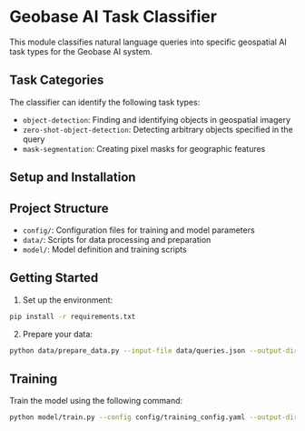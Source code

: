 # Geobase AI Task Classifier

This module classifies natural language queries into specific geospatial AI task types for the Geobase AI system.

## Task Categories

The classifier can identify the following task types:

- `object-detection`: Finding and identifying objects in geospatial imagery
- `zero-shot-object-detection`: Detecting arbitrary objects specified in the query
- `mask-segmentation`: Creating pixel masks for geographic features

## Setup and Installation

## Project Structure

- `config/`: Configuration files for training and model parameters
- `data/`: Scripts for data processing and preparation
- `model/`: Model definition and training scripts

## Getting Started

1. Set up the environment:

```bash
pip install -r requirements.txt
```

2. Prepare your data:

```bash
python data/prepare_data.py --input-file data/queries.json --output-dir data/processed
```

## Training

Train the model using the following command:

```bash
python model/train.py --config config/training_config.yaml --output-dir models/my_classifier
```
